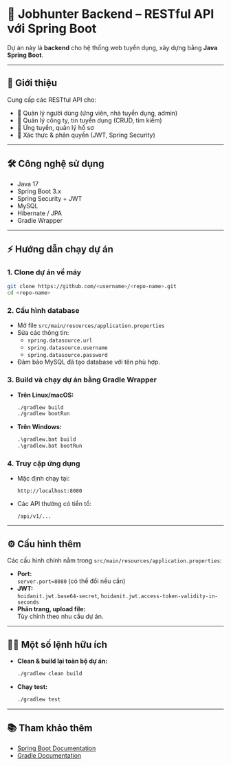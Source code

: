 # 🚀 Jobhunter Backend – RESTful API với Spring Boot

Dự án này là **backend** cho hệ thống web tuyển dụng, xây dựng bằng **Java Spring Boot**.

---

## 📖 Giới thiệu

Cung cấp các RESTful API cho:

- 👤 Quản lý người dùng (ứng viên, nhà tuyển dụng, admin)
- 💼 Quản lý công ty, tin tuyển dụng (CRUD, tìm kiếm)
- 📝 Ứng tuyển, quản lý hồ sơ
- 🔐 Xác thực & phân quyền (JWT, Spring Security)

---

## 🛠️ Công nghệ sử dụng

- Java 17
- Spring Boot 3.x
- Spring Security + JWT
- MySQL
- Hibernate / JPA
- Gradle Wrapper

---

## ⚡ Hướng dẫn chạy dự án

### 1. Clone dự án về máy

```sh
git clone https://github.com/<username>/<repo-name>.git
cd <repo-name>
```

### 2. Cấu hình database

- Mở file `src/main/resources/application.properties`
- Sửa các thông tin:
  - `spring.datasource.url`
  - `spring.datasource.username`
  - `spring.datasource.password`
- Đảm bảo MySQL đã tạo database với tên phù hợp.

### 3. Build và chạy dự án bằng Gradle Wrapper

- **Trên Linux/macOS:**
  ```sh
  ./gradlew build
  ./gradlew bootRun
  ```
- **Trên Windows:**
  ```cmd
  .\gradlew.bat build
  .\gradlew.bat bootRun
  ```

### 4. Truy cập ứng dụng

- Mặc định chạy tại:  
  ```
  http://localhost:8080
  ```
- Các API thường có tiền tố:  
  ```
  /api/v1/...
  ```

---

## ⚙️ Cấu hình thêm

Các cấu hình chính nằm trong `src/main/resources/application.properties`:

- **Port:**  
  `server.port=8080` (có thể đổi nếu cần)
- **JWT:**  
  `hoidanit.jwt.base64-secret`, `hoidanit.jwt.access-token-validity-in-seconds`
- **Phân trang, upload file:**  
  Tùy chỉnh theo nhu cầu dự án.

---

## 🧑‍💻 Một số lệnh hữu ích

- **Clean & build lại toàn bộ dự án:**
  ```sh
  ./gradlew clean build
  ```
- **Chạy test:**
  ```sh
  ./gradlew test
  ```

---

## 📚 Tham khảo thêm

- [Spring Boot Documentation](https://spring.io/projects/spring-boot)
- [Gradle Documentation](https://docs.gradle.org/current/userguide/userguide.html)